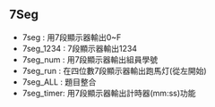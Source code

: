 ## 7Seg
* 7seg : 用7段顯示器輸出0~F  
* 7seg_1234 : 7段顯示器輸出1234
* 7seg_num : 用7段顯示器輸出組員學號
* 7seg_run : 在四位數7段顯示器輸出跑馬灯(從左開始)
* 7seg_ALL : 題目整合
* 7seg_timer: 用7段顯示器輸出計時器(mm:ss)功能
